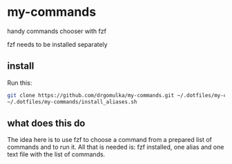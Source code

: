 # my-commands
handy commands chooser with fzf

fzf needs to be installed separately


## install

Run this:

```sh
git clone https://github.com/drgomulka/my-commands.git ~/.dotfiles/my-commands
~/.dotfiles/my-commands/install_aliases.sh
```
## what does this do

The idea here is to use fzf to choose a command from a prepared list of commands and to run it. All that is needed is: fzf installed, one alias and one text file with the list of commands. 
